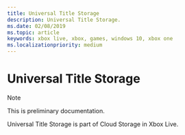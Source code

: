 ```yaml
---
title: Universal Title Storage
description: Universal Title Storage.
ms.date: 02/08/2019
ms.topic: article
keywords: xbox live, xbox, games, windows 10, xbox one
ms.localizationpriority: medium
---
```


# Universal Title Storage

> [!NOTE]
> This is preliminary documentation.

Universal Title Storage is part of Cloud Storage in Xbox Live.
